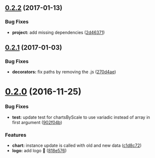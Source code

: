 <a name="0.2.2"></a>
## [0.2.2](https://github.com/SpoonX/aurelia-charts/compare/v0.2.1...v0.2.2) (2017-01-13)


### Bug Fixes

* **project:** add missing dependencies ([2d46371](https://github.com/SpoonX/aurelia-charts/commit/2d46371))



<a name="0.2.1"></a>
## [0.2.1](https://github.com/SpoonX/aurelia-charts/compare/v0.2.0...v0.2.1) (2017-01-03)


### Bug Fixes

* **decorators:** fix paths by removing the .js ([270d4ae](https://github.com/SpoonX/aurelia-charts/commit/270d4ae))



<a name="0.2.0"></a>
# [0.2.0](https://github.com/SpoonX/aurelia-charts/compare/0.1.1...v0.2.0) (2016-11-25)


### Bug Fixes

* **test:** update test for chartsByScale to use variadic instead of array in first argument ([902f04b](https://github.com/SpoonX/aurelia-charts/commit/902f04b))


### Features

* **chart:** instance update is called with old and new data ([c1d8c72](https://github.com/SpoonX/aurelia-charts/commit/c1d8c72))
* **logo:** add logo :art: ([818e576](https://github.com/SpoonX/aurelia-charts/commit/818e576))



